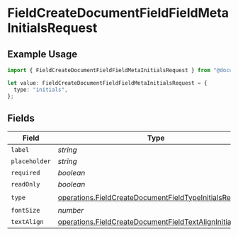 # FieldCreateDocumentFieldFieldMetaInitialsRequest

## Example Usage

```typescript
import { FieldCreateDocumentFieldFieldMetaInitialsRequest } from "@documenso/sdk-typescript/models/operations";

let value: FieldCreateDocumentFieldFieldMetaInitialsRequest = {
  type: "initials",
};
```

## Fields

| Field                                                                                                                              | Type                                                                                                                               | Required                                                                                                                           | Description                                                                                                                        |
| ---------------------------------------------------------------------------------------------------------------------------------- | ---------------------------------------------------------------------------------------------------------------------------------- | ---------------------------------------------------------------------------------------------------------------------------------- | ---------------------------------------------------------------------------------------------------------------------------------- |
| `label`                                                                                                                            | *string*                                                                                                                           | :heavy_minus_sign:                                                                                                                 | N/A                                                                                                                                |
| `placeholder`                                                                                                                      | *string*                                                                                                                           | :heavy_minus_sign:                                                                                                                 | N/A                                                                                                                                |
| `required`                                                                                                                         | *boolean*                                                                                                                          | :heavy_minus_sign:                                                                                                                 | N/A                                                                                                                                |
| `readOnly`                                                                                                                         | *boolean*                                                                                                                          | :heavy_minus_sign:                                                                                                                 | N/A                                                                                                                                |
| `type`                                                                                                                             | [operations.FieldCreateDocumentFieldTypeInitialsRequest2](../../models/operations/fieldcreatedocumentfieldtypeinitialsrequest2.md) | :heavy_check_mark:                                                                                                                 | N/A                                                                                                                                |
| `fontSize`                                                                                                                         | *number*                                                                                                                           | :heavy_minus_sign:                                                                                                                 | N/A                                                                                                                                |
| `textAlign`                                                                                                                        | [operations.FieldCreateDocumentFieldTextAlignInitials](../../models/operations/fieldcreatedocumentfieldtextaligninitials.md)       | :heavy_minus_sign:                                                                                                                 | N/A                                                                                                                                |